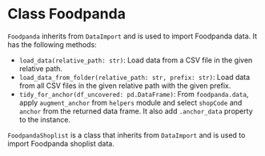 # Class Foodpanda

`Foodpanda` inherits from `DataImport` and is used to import Foodpanda data. It has the following methods:  

  - `load_data(relative_path: str)`: Load data from a CSV file in the given relative path.
  - `load_data_from_folder(relative_path: str, prefix: str)`: Load data from all CSV files in the given relative path with the given prefix.
  - `tidy_for_anchor(df_uncovered: pd.DataFrame)`: From `foodpanda.data`, apply `augment_anchor` from `helpers` module and select `shopCode` and `anchor` from the returned data frame. It also add `.anchor_data` property to the instance.

`FoodpandaShoplist` is a class that inherits from `DataImport` and is used to import Foodpanda shoplist data. 
